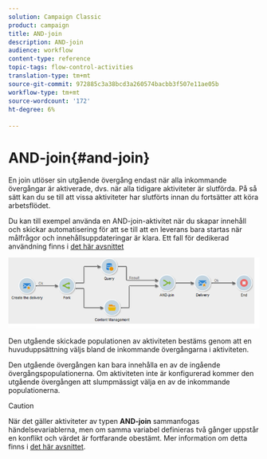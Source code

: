 ```yaml
---
solution: Campaign Classic
product: campaign
title: AND-join
description: AND-join
audience: workflow
content-type: reference
topic-tags: flow-control-activities
translation-type: tm+mt
source-git-commit: 972885c3a38bcd3a260574bacbb3f507e11ae05b
workflow-type: tm+mt
source-wordcount: '172'
ht-degree: 6%

---
```



# AND-join{#and-join}

En join utlöser sin utgående övergång endast när alla inkommande övergångar är aktiverade, dvs. när alla tidigare aktiviteter är slutförda. På så sätt kan du se till att vissa aktiviteter har slutförts innan du fortsätter att köra arbetsflödet.

Du kan till exempel använda en AND-join-aktivitet när du skapar innehåll och skickar automatisering för att se till att en leverans bara startas när målfrågor och innehållsuppdateringar är klara. Ett fall för dedikerad användning finns i [det här avsnittet](../../delivery/using/automating-via-workflows.md#creating-the-delivery-and-its-content)

![](assets/and-join-usage.png)

Den utgående skickade populationen av aktiviteten bestäms genom att en huvuduppsättning väljs bland de inkommande övergångarna i aktiviteten.

Den utgående övergången kan bara innehålla en av de ingående övergångspopulationerna. Om aktiviteten inte är konfigurerad kommer den utgående övergången att slumpmässigt välja en av de inkommande populationerna.

>[!CAUTION]
>
>När det gäller aktiviteter av typen **AND-join** sammanfogas händelsevariablerna, men om samma variabel definieras två gånger uppstår en konflikt och värdet är fortfarande obestämt. Mer information om detta finns i [det här avsnittet](../../workflow/using/javascript-scripts-and-templates.md#event-variables).
